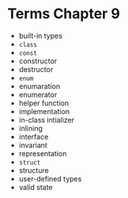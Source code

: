 # Terms Chapter 9

- built-in types
- `class`
- `const`
- constructor
- destructor
- `enum`
- enumaration
- enumerator
- helper function
- implementation
- in-class intializer
- inlining
- interface
- invariant
- representation
- `struct`
- structure
- user-defined types
- valid state